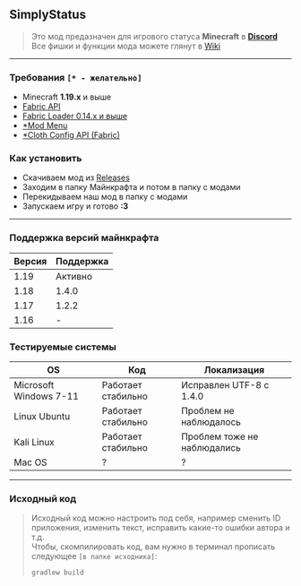 ## SimplyStatus
> Это мод предазначен для игрового статуса **Minecraft** в **[Discord](https://discord.com/company)** <br>
> Все фишки и функции мода можете глянут в [Wiki](https://github.com/not-simply-kel/SimplyStatus-fabric/wiki)

<hr>

### Требования `[* - желательно]`
* Minecraft **1.19.x** и выше
* [Fabric API](https://www.curseforge.com/minecraft/mc-mods/fabric-api)
* [Fabric Loader 0.14.x и выше](https://fabricmc.net/use)
* [*Mod Menu](https://www.curseforge.com/minecraft/mc-mods/modmenu)
* [*Cloth Config API (Fabric)](https://www.curseforge.com/minecraft/mc-mods/cloth-config)
### Как установить
* Скачиваем мод из [Releases](https://github.com/not-simply-kel/SimplyStatus-fabric/releases 'GitHub мода')
* Заходим в папку Майнкрафта и потом в папку с модами
* Перекидываем наш мод в папку с модами
* Запускаем игру и готово **:3**

<hr>

### Поддержка версий майнкрафта
Версия | Поддержка
--- | ---
1.19 | Активно
1.18 | 1.4.0
1.17 | 1.2.2
1.16 | -

### Тестируемые системы
OS | Код | Локализация
--- | --- | ---
Microsoft Windows 7-11 | Работает стабильно | Исправлен UTF-8 с 1.4.0
Linux Ubuntu | Работает стабильно | Проблем не наблюдалось
Kali Linux | Работает стабильно | Проблем тоже не наблюдались
Mac OS | ? | ?
<hr>

### Исходный код
> Исходный код можно настроить под себя, например сменить ID приложения, изменить текст, исправить какие-то ошибки автора и т.д.<br>
> Чтобы, скомпилировать код, вам нужно в терминал прописать следующее `[в папке исходника]`:
> ```
> gradlew build
> ```
